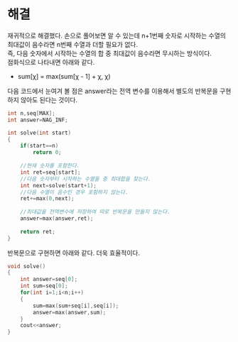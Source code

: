 # 해결 
재귀적으로 해결했다. 손으로 풀어보면 알 수 있는데 n+1번째 숫자로 시작하는 수열의 최대값이 음수라면 n번째 수열과 더할 필요가 없다.  
즉, 다음 숫자에서 시작하는 수열의 합 중 최대값이 음수라면 무시하는 방식이다.  
점화식으로 나타내면 아래와 같다.  
- sum[χ] = max(sum[χ - 1] + χ, χ)

다음 코드에서 눈여겨 볼 점은 answer라는 전역 변수를 이용해서 별도의 반복문을 구현하지 않아도 된다는 것이다. 
```c++
int n,seq[MAX];
int answer=NAG_INF;

int solve(int start)
{
    if(start==n)
        return 0;
    
    //현재 숫자를 포함한다.
    int ret=seq[start];
    //다음 숫자부터 시작하는 수열들 중 최대합을 찾는다.
    int next=solve(start+1);
    //다음 수열이 음수인 경우 포함하지 않는다.
    ret+=max(0,next);
    
    //최대값을 전역변수에 저장하여 따로 반복문을 만들지 않는다.
    answer=max(answer,ret);
    
    return ret;
}
```
반복문으로 구현하면 아래와 같다. 더욱 효율적이다.
```c++
void solve()
{
    int answer=seq[0];
    int sum=seq[0];
    for(int i=1;i<n;i++) 
    {
        sum=max(sum+seq[i],seq[i]);
        answer=max(answer,sum);
    }
    cout<<answer;
}
```
